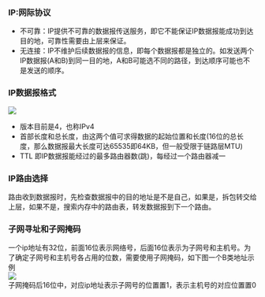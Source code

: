 ### IP:网际协议
- 不可靠：IP提供不可靠的数据报传送服务，即它不能保证IP数据报能成功到达目的地，可靠性需要由上层来保证。
- 无连接：IP不维护后续数据报的信息，即每个数据报都是独立的。如发送两个IP数据报(A和B)到同一目的地，A和B可能选不同的路径，到达顺序可能也不是发送的顺序。

### IP数据报格式
![](http://wx2.sinaimg.cn/large/abf82c72ly1fnwg1f8t61j20fp0a20th.jpg)
- 版本目前是4，也称IPv4
- 首部长度和总长度，由这两个值可求得数据的起始位置和长度(16位的总长度，那么数据报最大长度可达65535即64KB，但一般受限于链路层MTU)
- TTL 即IP数据报能经过的最多路由器数(跳)，每经过一个路由器减一

### IP路由选择
路由收到数据报时，先检查数据报中的目的地址是不是自己，如果是，拆包转交给上层，如果不是，搜索内存中的路由表，转发数据报到下一个路由。

### 子网寻址和子网掩码
一个ip地址有32位，前面16位表示网络号，后面16位表示为子网号和主机号。为了确定子网号和主机号各占用的位数，需要使用子网掩码，如下图一个B类地址示例   
![](http://wx2.sinaimg.cn/large/abf82c72ly1fnwgo4ejgej20j1050q39.jpg)   
子网掩码后16位中，对应ip地址表示子网号的位置置1，表示主机号的对应位置置0
